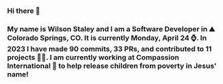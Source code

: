 ### Hi there 👋

### My name is Wilson Staley and I am a Software Developer in ⛰ Colorado Springs, CO.  It is currently Monday, April 24 ⌚. In 2023 I have made 90 commits, 33 PRs, and contributed to 11 projects 👨‍💻. I am currently working at Compassion International 🏢 to help release children from poverty in Jesus' name!